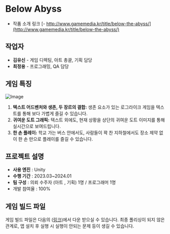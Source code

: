 

# Below Abyss

- 작품 소개 링크
[- http://www.gamemedia.kr/title/below-the-abyss/](http://www.gamemedia.kr/title/below-the-abyss/)

## 작업자
- **김유신** - 게임 디렉팅, 아트 총괄, 기획 담당
- **최정용** - 프로그래밍, QA 담당


## 게임 특징

![Image](https://github.com/user-attachments/assets/e108ef91-86c7-491c-8178-e7b1944ee018)

 
1.  **텍스트 어드벤처와 생존, 두 장르의 결합:**  생존 요소가 있는 로그라이크 게임을 텍스트를 통해 보다 가볍게 즐길 수 있습니다.
2.  **귀여운 도트 그래픽:**  텍스트 외에도, 현재 상황을 상단의 귀여운 도트 이미지를 통해 실시간으로 보여드립니다.
3.  **한 손 플레이:** 학교 가는 버스 안에서도, 사람들이 꽉 찬 지하철에서도 장소 제약 없이 한 손 만으로 플레이를 즐길 수 있습니다.


프로젝트 설명
- 

- **사용 엔진** : Unity
- **수행 기간** : 2023.03~2024.01
- **팀 구성** : 의뢰 수주자 (아트 , 기획) 1명 / 프로그래머 1명
- 개발 참여율 : 100%

게임 빌드 파일
-

게임 빌드 파일은 다음의 ([링크)](https://drive.google.com/file/d/1YHBmVsKKNjPEcumBnCTRxP5KfMMRqt89/view?usp=sharing)에서 다운 받으실 수 있습니다.
최종 폴리싱이 되지 않은 관계로, 앱 설치 후 실행 시 실행이 안되는 문제 등이 생길 수 있습니다.


```
